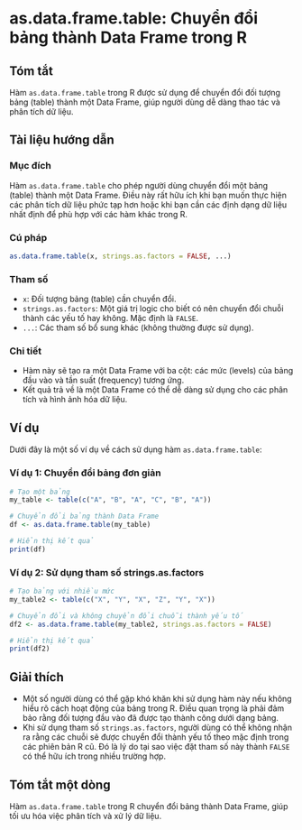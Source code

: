 <!--
Meta Description: # as.data.frame.table: Chuyển đổi bảng thành Data Frame trong R ## Tóm tắt Hàm `as.data.frame.table` trong R được sử dụng để chuyển đổi đối tượng bảng...
Meta Keywords: data, frame, table, bảng, chuyển
-->

# as.data.frame.table: Chuyển đổi bảng thành Data Frame trong R

## Tóm tắt
Hàm `as.data.frame.table` trong R được sử dụng để chuyển đổi đối tượng bảng (table) thành một Data Frame, giúp người dùng dễ dàng thao tác và phân tích dữ liệu.

## Tài liệu hướng dẫn
### Mục đích
Hàm `as.data.frame.table` cho phép người dùng chuyển đổi một bảng (table) thành một Data Frame. Điều này rất hữu ích khi bạn muốn thực hiện các phân tích dữ liệu phức tạp hơn hoặc khi bạn cần các định dạng dữ liệu nhất định để phù hợp với các hàm khác trong R.

### Cú pháp
```R
as.data.frame.table(x, strings.as.factors = FALSE, ...)
```

### Tham số
- `x`: Đối tượng bảng (table) cần chuyển đổi.
- `strings.as.factors`: Một giá trị logic cho biết có nên chuyển đổi chuỗi thành các yếu tố hay không. Mặc định là `FALSE`.
- `...`: Các tham số bổ sung khác (không thường được sử dụng).

### Chi tiết
- Hàm này sẽ tạo ra một Data Frame với ba cột: các mức (levels) của bảng đầu vào và tần suất (frequency) tương ứng.
- Kết quả trả về là một Data Frame có thể dễ dàng sử dụng cho các phân tích và hình ảnh hóa dữ liệu.

## Ví dụ
Dưới đây là một số ví dụ về cách sử dụng hàm `as.data.frame.table`:

### Ví dụ 1: Chuyển đổi bảng đơn giản
```R
# Tạo một bảng
my_table <- table(c("A", "B", "A", "C", "B", "A"))

# Chuyển đổi bảng thành Data Frame
df <- as.data.frame.table(my_table)

# Hiển thị kết quả
print(df)
```

### Ví dụ 2: Sử dụng tham số strings.as.factors
```R
# Tạo bảng với nhiều mức
my_table2 <- table(c("X", "Y", "X", "Z", "Y", "X"))

# Chuyển đổi và không chuyển đổi chuỗi thành yếu tố
df2 <- as.data.frame.table(my_table2, strings.as.factors = FALSE)

# Hiển thị kết quả
print(df2)
```

## Giải thích
- Một số người dùng có thể gặp khó khăn khi sử dụng hàm này nếu không hiểu rõ cách hoạt động của bảng trong R. Điều quan trọng là phải đảm bảo rằng đối tượng đầu vào đã được tạo thành công dưới dạng bảng.
- Khi sử dụng tham số `strings.as.factors`, người dùng có thể không nhận ra rằng các chuỗi sẽ được chuyển đổi thành yếu tố theo mặc định trong các phiên bản R cũ. Đó là lý do tại sao việc đặt tham số này thành `FALSE` có thể hữu ích trong nhiều trường hợp.

## Tóm tắt một dòng
Hàm `as.data.frame.table` trong R chuyển đổi bảng thành Data Frame, giúp tối ưu hóa việc phân tích và xử lý dữ liệu.